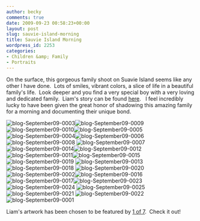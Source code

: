 ```yaml
---
author: becky
comments: true
date: 2009-09-23 00:58:23+00:00
layout: post
slug: sauvie-island-morning
title: Sauvie Island Morning
wordpress_id: 2253
categories:
- Children &amp; Family
- Portraits
---
```


On the surface, this gorgeous family shoot on Suavie Island seems like any other I have done.  Lots of smiles, vibrant colors, a slice of life in a beautiful family's life.  Look deeper and you find a very special boy with a very loving and dedicated family.  Liam's story can be found [here](http://www.miracleunderconstruction.org/).   I feel incredibly lucky to have been given the great honor of shadowing this amazing family for a morning and documenting their unique bond.




![blog-September09-0003](http://beta.beckyjenson.com/wp-content/uploads/2009/09/blog-September09-00032.jpg)![blog-September09-0009](http://beta.beckyjenson.com/wp-content/uploads/2009/09/blog-September09-00091.jpg) ![blog-September09-0010](http://beta.beckyjenson.com/wp-content/uploads/2009/09/blog-September09-00101.jpg)![blog-September09-0005](http://beta.beckyjenson.com/wp-content/uploads/2009/09/blog-September09-00052.jpg) ![blog-September09-0004](http://beta.beckyjenson.com/wp-content/uploads/2009/09/blog-September09-00042.jpg)![blog-September09-0006](http://beta.beckyjenson.com/wp-content/uploads/2009/09/blog-September09-00062.jpg)![blog-September09-0008](http://beta.beckyjenson.com/wp-content/uploads/2009/09/blog-September09-00082.jpg) ![blog-September09-0007](http://beta.beckyjenson.com/wp-content/uploads/2009/09/blog-September09-00072.jpg)![blog-September09-0014](http://beta.beckyjenson.com/wp-content/uploads/2009/09/blog-September09-00141.jpg)![blog-September09-0012](http://beta.beckyjenson.com/wp-content/uploads/2009/09/blog-September09-00121.jpg) ![blog-September09-0011](http://beta.beckyjenson.com/wp-content/uploads/2009/09/blog-September09-00111.jpg)![blog-September09-0015](http://beta.beckyjenson.com/wp-content/uploads/2009/09/blog-September09-00151.jpg)![blog-September09-0019](http://beta.beckyjenson.com/wp-content/uploads/2009/09/blog-September09-0019.jpg) ![blog-September09-0013](http://beta.beckyjenson.com/wp-content/uploads/2009/09/blog-September09-00131.jpg)![blog-September09-0018](http://beta.beckyjenson.com/wp-content/uploads/2009/09/blog-September09-0018.jpg) ![blog-September09-0020](http://beta.beckyjenson.com/wp-content/uploads/2009/09/blog-September09-0020.jpg)![blog-September09-0002](http://beta.beckyjenson.com/wp-content/uploads/2009/09/blog-September09-00022.jpg)![blog-September09-0016](http://beta.beckyjenson.com/wp-content/uploads/2009/09/blog-September09-0016.jpg) ![blog-September09-0017](http://beta.beckyjenson.com/wp-content/uploads/2009/09/blog-September09-0017.jpg)![blog-September09-0023](http://beta.beckyjenson.com/wp-content/uploads/2009/09/blog-September09-0023.jpg)![blog-September09-0024](http://beta.beckyjenson.com/wp-content/uploads/2009/09/blog-September09-0024.jpg) ![blog-September09-0025](http://beta.beckyjenson.com/wp-content/uploads/2009/09/blog-September09-0025.jpg)![blog-September09-0021](http://beta.beckyjenson.com/wp-content/uploads/2009/09/blog-September09-0021.jpg) ![blog-September09-0022](http://beta.beckyjenson.com/wp-content/uploads/2009/09/blog-September09-0022.jpg)![blog-September09-0001](http://beta.beckyjenson.com/wp-content/uploads/2009/09/blog-September09-00012.jpg)




Liam's artwork has been chosen to be featured by [1 of 7](http://www.the1of7.com/).  Check it out!
